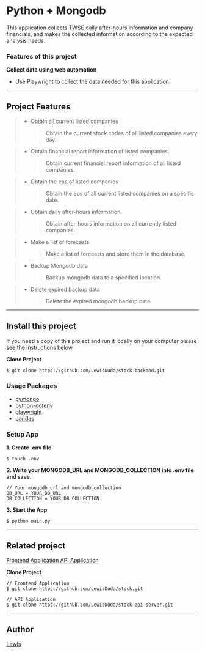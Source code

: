 # Python + Mongodb

This application collects TWSE daily after-hours information and company financials, and makes the collected information according to the expected analysis needs.

### Features of this project

**Collect data using web automation**

-   Use Playwright to collect the data needed for this application.

---

## Project Features

> -   Obtain all current listed companies
>     > Obtain the current stock codes of all listed companies every day.

> -   Obtain financial report information of listed companies
>     > Obtain current financial report information of all listed companies.

> -   Obtain the eps of listed companies
>     > Obtain the eps of all current listed companies on a specific date.

> -   Obtain daily after-hours information
>     > Obtain after-hours information on all currently listed companies.

> -   Make a list of forecasts
>     > Make a list of forecasts and store them in the database.

> -   Backup Mongodb data
>     > Backup mongodb data to a specified location.

> -   Delete expired backup data
>     > Delete the expired mongodb backup data.

---

## Install this project

If you need a copy of this project and run it locally on your computer please see the instructions below.

**Clone Project**

```
$ git clone https://github.com/LewisDuda/stock-backend.git
```

### Usage Packages

-   [pymongo](https://pypi.org/project/pymongo/)
-   [python-dotenv](https://pypi.org/project/python-dotenv/)
-   [playwright](https://playwright.bootcss.com/python/docs/intro)
-   [pandas](https://pypi.org/project/pandas/)

### Setup App

**1. Create .env file**

```
$ touch .env
```

**2. Write your MONGODB_URL and MONGODB_COLLECTION into .env file and save.**

```
// Your mongodb_url and mongodb_collection
DB_URL = YOUR_DB_URL
DB_COLLECTION = YOUR_DB_COLLECTION

```

**3. Start the App**

```
$ python main.py
```

---

## Related project

[Frontend Application](https://github.com/LewisDuda/stock)
[API Application](https://github.com/LewisDuda/stock-api-server)

**Clone Project**

```
// Frontend Application
$ git clone https://github.com/LewisDuda/stock.git

// API Application
$ git clone https://github.com/LewisDuda/stock-api-server.git
```

---

## Author

[Lewis](https://github.com/LewisDuda)
